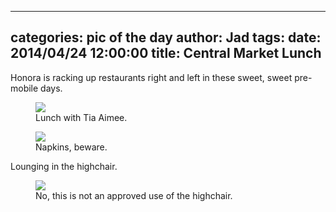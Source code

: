 
---
categories: pic of the day
author: Jad
tags: 
date: 2014/04/24 12:00:00
title: Central Market Lunch
---
Honora is racking up restaurants right and left in these sweet, sweet pre-mobile days.

<figure>
<img src="/img/2014/04/24/img_20140424114725_medium.jpg" />
<figcaption>Lunch with Tia Aimee.</figcaption>
</figure>

<figure>
<img src="/img/2014/04/24/img_20140424120615_medium.jpg" />
<figcaption>Napkins, beware.</figcaption>
</figure>

Lounging in the highchair.
<figure>
<img src="/img/2014/04/24/img_20140424181742_medium.jpg" />
<figcaption>No, this is not an approved use of the highchair.</figcaption>
</figure>
